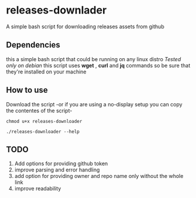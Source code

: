 # releases-downlader

A simple bash script for downloading releases assets from github

## Dependencies
this a simple bash script that could be running on any linux distro *Tested only on debian*
this script uses **wget** , **curl** and **jq** commands so be sure that they're installed on your machine

## How to use
Download the script -or if you are using a no-display setup you can copy the contentes of the script-

```
chmod u+x releases-downloader

./releases-downloader --help
```

## TODO

1. Add options for providing github token
2. improve parsing and error handling
3. add option for providing owner and repo name only without the whole link
4. improve readability 

